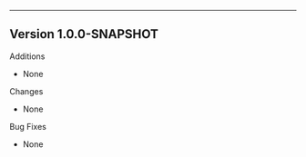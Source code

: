 ------------------------------------------------------
Version 1.0.0-SNAPSHOT
------------------------------------------------------
Additions
- None

Changes
- None

Bug Fixes
- None
